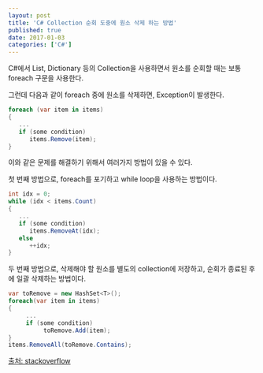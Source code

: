 ```yaml
---
layout: post
title: 'C# Collection 순회 도중에 원소 삭제 하는 방법'
published: true
date: 2017-01-03
categories: ['C#']
---
```



C#에서 List, Dictionary 등의 Collection을 사용하면서 원소를 순회할 때는 보통 foreach 구문을 사용한다.

그런데 다음과 같이 foreach 중에 원소를 삭제하면, Exception이 발생한다.

```csharp
foreach (var item in items)
{
   ...
   if (some condition)
      items.Remove(item);
}
```

이와 같은 문제를 해결하기 위해서 여러가지 방법이 있을 수 있다.

첫 번째 방법으로, foreach를 포기하고 while loop을 사용하는 방법이다.

```csharp
int idx = 0;
while (idx < items.Count)
{
   ...
   if (some condition)
      items.RemoveAt(idx);
   else
      ++idx;
}
```

두 번째 방법으로, 삭제해야 할 원소를 별도의 collection에 저장하고, 순회가 종료된 후에 일괄 삭제하는 방법이다.

```csharp
var toRemove = new HashSet<T>();
foreach(var item in items)
{
     ...
     if (some condition)
          toRemove.Add(item);
}
items.RemoveAll(toRemove.Contains);
```

[출처: stackoverflow](http://stackoverflow.com/questions/1582285/how-to-remove-elements-from-a-generic-list-while-iterating-over-it)
